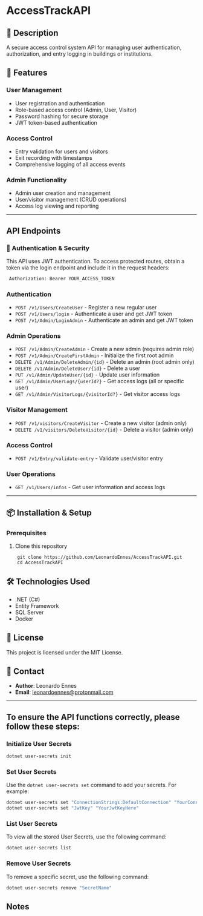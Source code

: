 # AccessTrackAPI

## 📌  Description
A secure access control system API for managing user authentication, authorization, and entry logging in buildings or institutions.

## 🚀 Features

### User Management
- User registration and authentication
- Role-based access control (Admin, User, Visitor)
- Password hashing for secure storage
- JWT token-based authentication

### Access Control
- Entry validation for users and visitors
- Exit recording with timestamps
- Comprehensive logging of all access events

### Admin Functionality
- Admin user creation and management
- User/visitor management (CRUD operations)
- Access log viewing and reporting

---
## API Endpoints

### 🔑 Authentication & Security
This API uses JWT authentication. To access protected routes, obtain a token via the login endpoint and include it in the request headers:
```bash
 Authorization: Bearer YOUR_ACCESS_TOKEN
```

### Authentication
- `POST /v1/Users/CreateUser` - Register a new regular user
- `POST /v1/Users/login` - Authenticate a user and get JWT token
- `POST /v1/Admin/LoginAdmin` - Authenticate an admin and get JWT token

### Admin Operations
- `POST /v1/Admin/CreateAdmin` - Create a new admin (requires admin role)
- `POST /v1/Admin/CreateFirstAdmin` - Initialize the first root admin
- `DELETE /v1/Admin/DeleteAdmin/{id}` - Delete an admin (root admin only)
- `DELETE /v1/Admin/DeleteUser/{id}` - Delete a user
- `PUT /v1/Admin/UpdateUser/{id}` - Update user information
- `GET /v1/Admin/UserLogs/{userId?}` - Get access logs (all or specific user)
- `GET /v1/Admin/VisitorLogs/{visitorId?}` - Get visitor access logs

### Visitor Management
- `POST /v1/visitors/CreateVisitor` - Create a new visitor (admin only)
- `DELETE /v1/visitors/DeleteVisitor/{id}` - Delete a visitor (admin only)

### Access Control
- `POST /v1/Entry/validate-entry` - Validate user/visitor entry

### User Operations
- `GET /v1/Users/infos` - Get user information and access logs
---
##  📦 Installation & Setup
### Prerequisites

1. Clone this repository
```shell
    git clone https://github.com/LeonardoEnnes/AccessTrackAPI.git
    cd AccessTrackAPI
```

## 🛠️ Technologies Used
- .NET (C#)
- Entity Framework
- SQL Server 
- Docker

## 📜 License
This project is licensed under the MIT License.

## 📧 Contact
- **Author**: Leonardo Ennes
- **Email**: leonardoennes@protonmail.com 













---
## To ensure the API functions correctly, please follow these steps:

### Initialize User Secrets
```sh
dotnet user-secrets init
```

### Set User Secrets
Use the `dotnet user-secrets set` command to add your secrets. For example:

```sh
dotnet user-secrets set "ConnectionStrings:DefaultConnection" "YourConnectionStringHere"
dotnet user-secrets set "JwtKey" "YourJwtKeyHere"
```

### List User Secrets
To view all the stored User Secrets, use the following command:

```sh
dotnet user-secrets list
```

### Remove User Secrets
To remove a specific secret, use the following command:

```sh
dotnet user-secrets remove "SecretName"
```

## Notes
